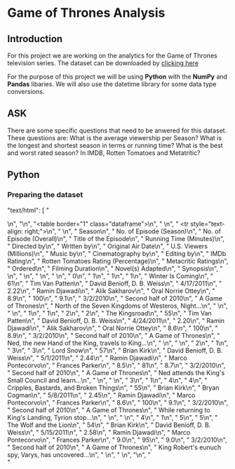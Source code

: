 # Game of Thrones Analysis


## Introduction

For this project we are working on the analytics for the Game of Thrones television series. The dataset can be downloaded by 
[clicking here](https://www.kaggle.com/datasets/iamsouravbanerjee/game-of-thrones-dataset)

For the purpose of this project we will be using **Python** with the **NumPy** and **Pandas** libaries. We will also use the datetime library for some data type conversions.

## ASK


There are some specific questions that need to be anwered for this dataset. These questions are:
What is the average viewership per Season? 
What is the longest and shortest season in terms or running time?
What is the best and worst rated season? In IMDB, Rotten Tomatoes and Metatritic?

## Python
### Preparing the dataset

 "text/html": [
       "<div>\n",
       "<style scoped>\n",
       "    .dataframe tbody tr th:only-of-type {\n",
       "        vertical-align: middle;\n",
       "    }\n",
       "\n",
       "    .dataframe tbody tr th {\n",
       "        vertical-align: top;\n",
       "    }\n",
       "\n",
       "    .dataframe thead th {\n",
       "        text-align: right;\n",
       "    }\n",
       "</style>\n",
       "<table border=\"1\" class=\"dataframe\">\n",
       "  <thead>\n",
       "    <tr style=\"text-align: right;\">\n",
       "      <th></th>\n",
       "      <th>Season</th>\n",
       "      <th>No. of Episode (Season)</th>\n",
       "      <th>No. of Episode (Overall)</th>\n",
       "      <th>Title of the Episode</th>\n",
       "      <th>Running Time (Minutes)</th>\n",
       "      <th>Directed by</th>\n",
       "      <th>Written by</th>\n",
       "      <th>Original Air Date</th>\n",
       "      <th>U.S. Viewers (Millions)</th>\n",
       "      <th>Music by</th>\n",
       "      <th>Cinematography by</th>\n",
       "      <th>Editing by</th>\n",
       "      <th>IMDb Rating</th>\n",
       "      <th>Rotten Tomatoes Rating (Percentage)</th>\n",
       "      <th>Metacritic Ratings</th>\n",
       "      <th>Ordered</th>\n",
       "      <th>Filming Duration</th>\n",
       "      <th>Novel(s) Adapted</th>\n",
       "      <th>Synopsis</th>\n",
       "    </tr>\n",
       "  </thead>\n",
       "  <tbody>\n",
       "    <tr>\n",
       "      <th>0</th>\n",
       "      <td>1</td>\n",
       "      <td>1</td>\n",
       "      <td>1</td>\n",
       "      <td>Winter Is Coming</td>\n",
       "      <td>61</td>\n",
       "      <td>Tim Van Patten</td>\n",
       "      <td>David Benioff, D. B. Weiss</td>\n",
       "      <td>4/17/2011</td>\n",
       "      <td>2.22</td>\n",
       "      <td>Ramin Djawadi</td>\n",
       "      <td>Alik Sakharov</td>\n",
       "      <td>Oral Norrie Ottey</td>\n",
       "      <td>8.9</td>\n",
       "      <td>100</td>\n",
       "      <td>9.1</td>\n",
       "      <td>3/2/2010</td>\n",
       "      <td>Second half of 2010</td>\n",
       "      <td>A Game of Thrones</td>\n",
       "      <td>North of the Seven Kingdoms of Westeros, Night...</td>\n",
       "    </tr>\n",
       "    <tr>\n",
       "      <th>1</th>\n",
       "      <td>1</td>\n",
       "      <td>2</td>\n",
       "      <td>2</td>\n",
       "      <td>The Kingsroad</td>\n",
       "      <td>55</td>\n",
       "      <td>Tim Van Patten</td>\n",
       "      <td>David Benioff, D. B. Weiss</td>\n",
       "      <td>4/24/2011</td>\n",
       "      <td>2.20</td>\n",
       "      <td>Ramin Djawadi</td>\n",
       "      <td>Alik Sakharov</td>\n",
       "      <td>Oral Norrie Ottey</td>\n",
       "      <td>8.6</td>\n",
       "      <td>100</td>\n",
       "      <td>8.9</td>\n",
       "      <td>3/2/2010</td>\n",
       "      <td>Second half of 2010</td>\n",
       "      <td>A Game of Thrones</td>\n",
       "      <td>Ned, the new Hand of the King, travels to King...</td>\n",
       "    </tr>\n",
       "    <tr>\n",
       "      <th>2</th>\n",
       "      <td>1</td>\n",
       "      <td>3</td>\n",
       "      <td>3</td>\n",
       "      <td>Lord Snow</td>\n",
       "      <td>57</td>\n",
       "      <td>Brian Kirk</td>\n",
       "      <td>David Benioff, D. B. Weiss</td>\n",
       "      <td>5/1/2011</td>\n",
       "      <td>2.44</td>\n",
       "      <td>Ramin Djawadi</td>\n",
       "      <td>Marco Pontecorvo</td>\n",
       "      <td>Frances Parker</td>\n",
       "      <td>8.5</td>\n",
       "      <td>81</td>\n",
       "      <td>8.7</td>\n",
       "      <td>3/2/2010</td>\n",
       "      <td>Second half of 2010</td>\n",
       "      <td>A Game of Thrones</td>\n",
       "      <td>Ned attends the King's Small Council and learn...</td>\n",
       "    </tr>\n",
       "    <tr>\n",
       "      <th>3</th>\n",
       "      <td>1</td>\n",
       "      <td>4</td>\n",
       "      <td>4</td>\n",
       "      <td>Cripples, Bastards, and Broken Things</td>\n",
       "      <td>55</td>\n",
       "      <td>Brian Kirk</td>\n",
       "      <td>Bryan Cogman</td>\n",
       "      <td>5/8/2011</td>\n",
       "      <td>2.45</td>\n",
       "      <td>Ramin Djawadi</td>\n",
       "      <td>Marco Pontecorvo</td>\n",
       "      <td>Frances Parker</td>\n",
       "      <td>8.6</td>\n",
       "      <td>100</td>\n",
       "      <td>9.1</td>\n",
       "      <td>3/2/2010</td>\n",
       "      <td>Second half of 2010</td>\n",
       "      <td>A Game of Thrones</td>\n",
       "      <td>While returning to King's Landing, Tyrion stop...</td>\n",
       "    </tr>\n",
       "    <tr>\n",
       "      <th>4</th>\n",
       "      <td>1</td>\n",
       "      <td>5</td>\n",
       "      <td>5</td>\n",
       "      <td>The Wolf and the Lion</td>\n",
       "      <td>54</td>\n",
       "      <td>Brian Kirk</td>\n",
       "      <td>David Benioff, D. B. Weiss</td>\n",
       "      <td>5/15/2011</td>\n",
       "      <td>2.58</td>\n",
       "      <td>Ramin Djawadi</td>\n",
       "      <td>Marco Pontecorvo</td>\n",
       "      <td>Frances Parker</td>\n",
       "      <td>9.0</td>\n",
       "      <td>95</td>\n",
       "      <td>9.0</td>\n",
       "      <td>3/2/2010</td>\n",
       "      <td>Second half of 2010</td>\n",
       "      <td>A Game of Thrones</td>\n",
       "      <td>King Robert's eunuch spy, Varys, has uncovered...</td>\n",
       "    </tr>\n",
       "  </tbody>\n",
       "</table>\n",
       "</div>"
